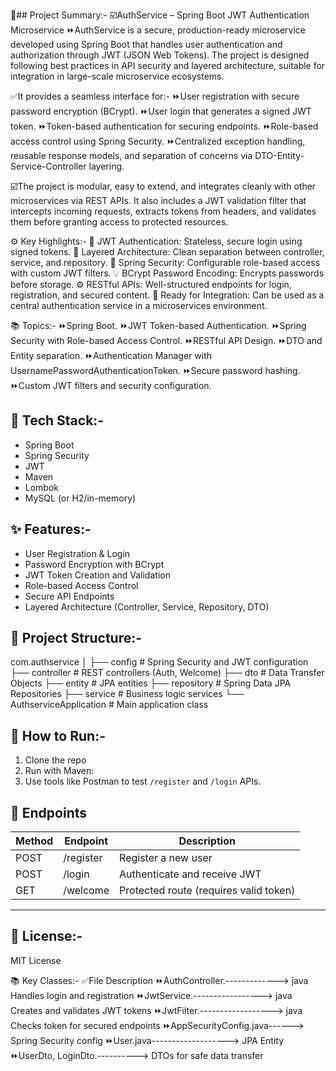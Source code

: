 🧾## Project Summary:- 
☑️AuthService – Spring Boot JWT Authentication Microservice
⏩AuthService is a secure, production-ready microservice developed using Spring Boot that handles user authentication and authorization through JWT (JSON Web Tokens). The project is designed following best practices in API security and layered architecture, suitable for integration in large-scale microservice ecosystems.

✅It provides a seamless interface for:-
⏩User registration with secure password encryption (BCrypt).
⏩User login that generates a signed JWT token.
⏩Token-based authentication for securing endpoints.
⏩Role-based access control using Spring Security.
⏩Centralized exception handling, reusable response models, and separation of concerns via DTO-Entity-Service-Controller layering.

☑️The project is modular, easy to extend, and integrates cleanly with other microservices via REST APIs. It also includes a JWT validation filter that intercepts incoming requests, extracts tokens from headers, and validates them before granting access to protected resources.

⚙️ Key Highlights:-
🔐 JWT Authentication: Stateless, secure login using signed tokens.
🧱 Layered Architecture: Clean separation between controller, service, and repository.
🔄 Spring Security: Configurable role-based access with custom JWT filters.
💡 BCrypt Password Encoding: Encrypts passwords before storage.
⚙️ RESTful APIs: Well-structured endpoints for login, registration, and secured content.
🚀 Ready for Integration: Can be used as a central authentication service in a microservices environment.

📚 Topics:-
⏩Spring Boot.
⏩JWT Token-based Authentication.
⏩Spring Security with Role-based Access Control.
⏩RESTful API Design.
⏩DTO and Entity separation.
⏩Authentication Manager with UsernamePasswordAuthenticationToken.
⏩Secure password hashing.
⏩Custom JWT filters and security configuration.

## 🔧 Tech Stack:-
- Spring Boot
- Spring Security
- JWT
- Maven
- Lombok
- MySQL (or H2/in-memory)

## ✨ Features:-
- User Registration & Login
- Password Encryption with BCrypt
- JWT Token Creation and Validation
- Role-based Access Control
- Secure API Endpoints
- Layered Architecture (Controller, Service, Repository, DTO)

## 📁 Project Structure:-
com.authservice
│
├── config # Spring Security and JWT configuration
├── controller # REST controllers (Auth, Welcome)
├── dto # Data Transfer Objects
├── entity # JPA entities
├── repository # Spring Data JPA Repositories
├── service # Business logic services
└── AuthserviceApplication # Main application class

## 🧪 How to Run:-
1. Clone the repo  
2. Run with Maven:
3. Use tools like Postman to test `/register` and `/login` APIs.
## 🚀 Endpoints
| Method | Endpoint     | Description        |
|--------|--------------|--------------------|
| POST   | /register    | Register a new user |
| POST   | /login       | Authenticate and receive JWT |
| GET    | /welcome     | Protected route (requires valid token) |
---
## 📜 License:-
MIT License

📚 Key Classes:-
✅File	Description
⏩AuthController.-------------> java	Handles login and registration
⏩JwtService.-----------------> java	Creates and validates JWT tokens
⏩JwtFilter.------------------> java	Checks token for secured endpoints
⏩AppSecurityConfig.java------>	Spring Security config
⏩User.java------------------->	JPA Entity
⏩UserDto, LoginDto.---------->	DTOs for safe data transfer
